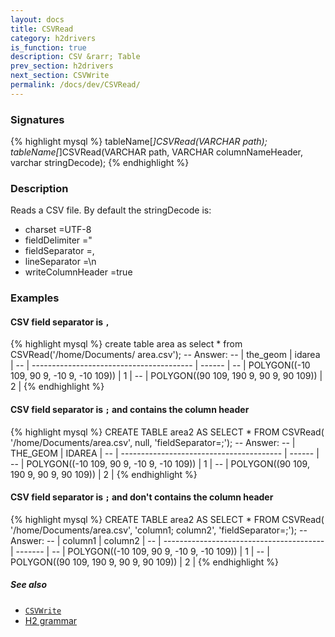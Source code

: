 ```yaml
---
layout: docs
title: CSVRead
category: h2drivers
is_function: true
description: CSV &rarr; Table
prev_section: h2drivers
next_section: CSVWrite
permalink: /docs/dev/CSVRead/
---
```


### Signatures

{% highlight mysql %}
tableName[*]CSVRead(VARCHAR path);
tableName[*]CSVRead(VARCHAR path, VARCHAR columnNameHeader,
                    varchar stringDecode);
{% endhighlight %}

### Description

Reads a CSV file.
By default the stringDecode is:

* charset =UTF-8
* fieldDelimiter ="
* fieldSeparator =,
* lineSeparator =\n
* writeColumnHeader =true

### Examples

#### CSV field separator is `, `

{% highlight mysql %}
create table area as select * from CSVRead('/home/Documents/
                                            area.csv');
-- Answer:
-- |                 the_geom                 | idarea |
-- | ---------------------------------------- | ------ |
-- | POLYGON((-10 109, 90 9, -10 9, -10 109)) |      1 |
-- | POLYGON((90 109, 190 9, 90 9,  90 109))  |      2 |
{% endhighlight %}

#### CSV field separator is `;` and contains the column header

{% highlight mysql %}
CREATE TABLE area2 AS SELECT * FROM CSVRead(
   '/home/Documents/area.csv', null,
   'fieldSeparator=;');
-- Answer:
-- |                     THE_GEOM             | IDAREA |
-- | ---------------------------------------- | ------ |
-- | POLYGON((-10 109, 90 9, -10 9, -10 109)) |      1 |
-- | POLYGON((90 109, 190 9, 90 9,  90 109))  |      2 |
{% endhighlight %}

#### CSV field separator is `;` and don't contains the column header

{% highlight mysql %}
CREATE TABLE area2 AS SELECT * FROM CSVRead(
   '/home/Documents/area.csv', 'column1; column2',
   'fieldSeparator=;');
-- Answer:
-- |                     column1              | column2 |
-- | ---------------------------------------- | ------- |
-- | POLYGON((-10 109, 90 9, -10 9, -10 109)) |       1 |
-- | POLYGON((90 109, 190 9, 90 9,  90 109))  |       2 |
{% endhighlight %}

##### See also

* [`CSVWrite`](../CSVWrite)
* <a href="http://www.h2database.com/html/grammar.html#csv_options"
target="_blank">H2 grammar</a>
